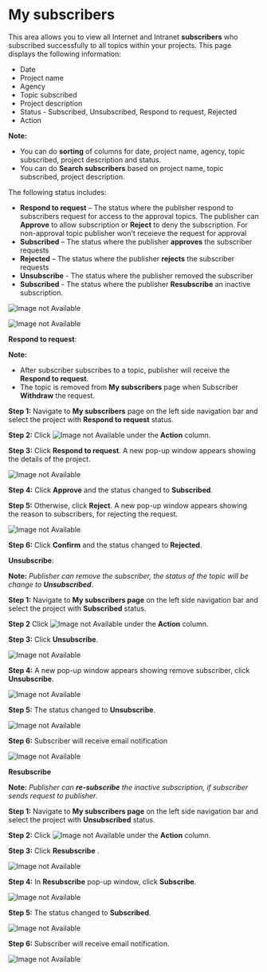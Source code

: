 
# My subscribers #

This area allows you to view all Internet and Intranet **subscribers** who subscribed successfully to all topics within your projects. This page displays the following information:

- Date
- Project name
- Agency
- Topic subscribed
- Project description
- Status - Subscribed, Unsubscribed, Respond to request, Rejected
- Action

**Note:** 

 - You can do **sorting** of columns for date, project name, agency, topic subscribed, project description and status.
 - You can do **Search subscribers** based on project name, topic subscribed, project description.

The following status includes:

- **Respond to request** – The status where the publisher respond to subscribers request for access to the approval topics. The publisher can **Approve** to allow subscription or **Reject** to deny the subscription. For non-approval topic publisher won't receieve the request for approval
- **Subscribed** – The status where the publisher **approves** the subscriber requests
- **Rejected** – The status where the publisher **rejects** the subscriber requests
- **Unsubscribe** - The status where the publisher removed the subscriber
- **Subscribed** - The status where the publisher **Resubscribe** an inactive subscription.

![Image not Available](/assets/Fig60.png)

![Image not Available](/assets/Fig103.png)

**Respond to request**:

**Note:** 

 - After subscriber subscribes to a topic, publisher will receive the **Respond to request**.
 - The topic is removed from **My subscribers** page when Subscriber **Withdraw** the request.

**Step 1:**	Navigate to **My subscribers** page on the left side navigation bar and select the project with **Respond to request** status.

**Step 2:** Click ![Image not Available](/assets/icon9.png) under the **Action** column.

**Step 3:**	Click **Respond to request**. A new pop-up window appears showing the details of the project. 

![Image not Available](/assets/Fig61.png)

**Step 4:**	Click **Approve** and the status changed to **Subscribed**. 

**Step 5:**	Otherwise, click **Reject**. A new pop-up window appears showing the reason to subscribers, for rejecting the request.

![Image not Available](/assets/Fig62.png)

**Step 6:**	Click **Confirm** and the status changed to **Rejected**.

**Unsubscribe**:

 **Note:** *Publisher can remove the subscriber, the status of the topic will be change to **Unsubscribed***. 

 **Step 1:** Navigate to **My subscribers page** on the left side navigation bar and select the project with **Subscribed** status.

**Step 2** Click ![Image not Available](/assets/icon9.png) under the **Action** column.

**Step 3:**	Click **Unsubscribe**. 

![Image not Available](/assets/Fig76.png)

**Step 4:** A new pop-up window appears showing remove subscriber, click **Unsubscribe**.

![Image not Available](/assets/Fig76a.png)

**Step 5:** The status changed to **Unsubscribe**.

![Image not Available](/assets/Fig77.png)

**Step 6:** Subscriber will receive email notification

![Image not Available](/assets/Fig105_25.png)

**Resubscribe**

**Note:** *Publisher can **re-subscribe** the inactive subscription, if subscriber sends request to publisher*.

**Step 1:** Navigate to **My subscribers page** on the left side navigation bar and select the project with **Unsubscribed** status.

**Step 2:** Click ![Image not Available](/assets/icon9.png) under the **Action** column.

**Step 3:**	Click **Resubscribe** .

![Image not Available](/assets/Fig105_24.png)

**Step 4:** In **Resubscribe** pop-up window, click **Subscribe**.

![Image not Available](/assets/Fig105_28.png)

**Step 5:** The status changed to **Subscribed**.

![Image not Available](/assets/Fig105_27.png)

**Step 6:** Subscriber will receive email notification.

![Image not Available](/assets/Fig105_26.png)
